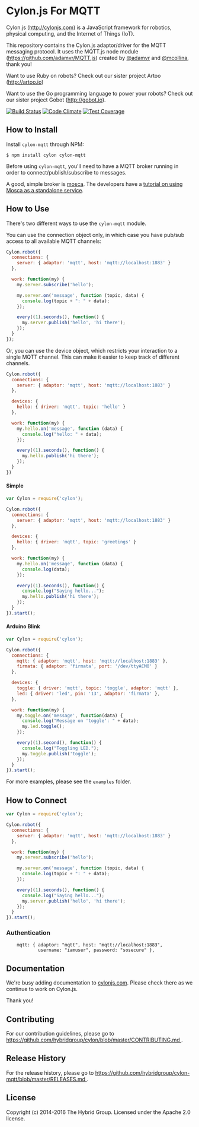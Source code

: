 # Cylon.js For MQTT

Cylon.js (http://cylonjs.com) is a JavaScript framework for robotics, physical computing, and the Internet of Things (IoT).

This repository contains the Cylon.js adaptor/driver for the MQTT messaging protocol. It uses the MQTT.js node module (https://github.com/adamvr/MQTT.js) created by [@adamvr](https://github.com/adamvr) and [@mcollina](https://github.com/mcollina), thank you!

Want to use Ruby on robots? Check out our sister project Artoo (http://artoo.io)

Want to use the Go programming language to power your robots? Check out our sister project Gobot (http://gobot.io).

[![Build Status](https://secure.travis-ci.org/hybridgroup/cylon-mqtt.png?branch=master)](http://travis-ci.org/hybridgroup/cylon-mqtt) [![Code Climate](https://codeclimate.com/github/hybridgroup/cylon-mqtt/badges/gpa.svg)](https://codeclimate.com/github/hybridgroup/cylon-mqtt) [![Test Coverage](https://codeclimate.com/github/hybridgroup/cylon-mqtt/badges/coverage.svg)](https://codeclimate.com/github/hybridgroup/cylon-mqtt)

## How to Install

Install `cylon-mqtt` through NPM:

    $ npm install cylon cylon-mqtt

Before using `cylon-mqtt`, you'll need to have a MQTT broker running in order to connect/publish/subscribe to messages.

A good, simple broker is [mosca](https://github.com/mcollina/mosca).
The developers have a [tutorial on using Mosca as a standalone service](https://github.com/mcollina/mosca/wiki/Mosca-as-a-standalone-service.).

## How to Use

There's two different ways to use the `cylon-mqtt` module.

You can use the connection object only, in which case you have pub/sub access to all available MQTT channels:

```javascript
Cylon.robot({
  connections: {
    server: { adaptor: 'mqtt', host: 'mqtt://localhost:1883' }
  },

  work: function(my) {
    my.server.subscribe('hello');

    my.server.on('message', function (topic, data) {
      console.log(topic + ": " + data);
    });

    every((1).seconds(), function() {
      my.server.publish('hello', 'hi there');
    });
  }
});
```

Or, you can use the device object, which restricts your interaction to a single MQTT channel.
This can make it easier to keep track of different channels.

```javascript
Cylon.robot({
  connections: {
    server: { adaptor: 'mqtt', host: 'mqtt://localhost:1883' }
  },

  devices: {
    hello: { driver: 'mqtt', topic: 'hello' }
  },

  work: function(my) {
    my.hello.on('message', function (data) {
      console.log("hello: " + data);
    });

    every((1).seconds(), function() {
      my.hello.publish('hi there');
    });
  }
})
```

#### Simple

```javascript
var Cylon = require('cylon');

Cylon.robot({
  connections: {
    server: { adaptor: 'mqtt', host: 'mqtt://localhost:1883' }
  },

  devices: {
    hello: { driver: 'mqtt', topic: 'greetings' }
  },

  work: function(my) {
    my.hello.on('message', function (data) {
      console.log(data);
    });

    every((1).seconds(), function() {
      console.log("Saying hello...");
      my.hello.publish('hi there');
    });
  }
}).start();
```

#### Arduino Blink

```javascript
var Cylon = require('cylon');

Cylon.robot({
  connections: {
    mqtt: { adaptor: 'mqtt', host: 'mqtt://localhost:1883' },
    firmata: { adaptor: 'firmata', port: '/dev/ttyACM0' }
  },

  devices: {
    toggle: { driver: 'mqtt', topic: 'toggle', adaptor: 'mqtt' },
    led: { driver: 'led', pin: '13', adaptor: 'firmata' },
  },

  work: function(my) {
    my.toggle.on('message', function(data) {
      console.log("Message on 'toggle': " + data);
      my.led.toggle();
    });

    every((1).second(), function() {
      console.log("Toggling LED.");
      my.toggle.publish('toggle');
    });
  }
}).start();
```

For more examples, please see the `examples` folder.

## How to Connect

```javascript
var Cylon = require('cylon');

Cylon.robot({
  connections: {
    server: { adaptor: 'mqtt', host: 'mqtt://localhost:1883' }
  },

  work: function(my) {
    my.server.subscribe('hello');

    my.server.on('message', function (topic, data) {
      console.log(topic + ": " + data);
    });

    every((1).seconds(), function() {
      console.log("Saying hello...");
      my.server.publish('hello', 'hi there');
    });
  }
}).start();
```

### Authentication

```
    mqtt: { adaptor: "mqtt", host: "mqtt://localhost:1883",
            username: "iamuser", password: "sosecure" },
```

## Documentation

We're busy adding documentation to [cylonjs.com](http://cylonjs.com). Please check there as we continue to work on Cylon.js.

Thank you!

## Contributing

For our contribution guidelines, please go to [https://github.com/hybridgroup/cylon/blob/master/CONTRIBUTING.md
](https://github.com/hybridgroup/cylon/blob/master/CONTRIBUTING.md
).

## Release History

For the release history, please go to [https://github.com/hybridgroup/cylon-mqtt/blob/master/RELEASES.md
](https://github.com/hybridgroup/cylon-mqtt/blob/master/RELEASES.md
).

## License

Copyright (c) 2014-2016 The Hybrid Group. Licensed under the Apache 2.0 license.
